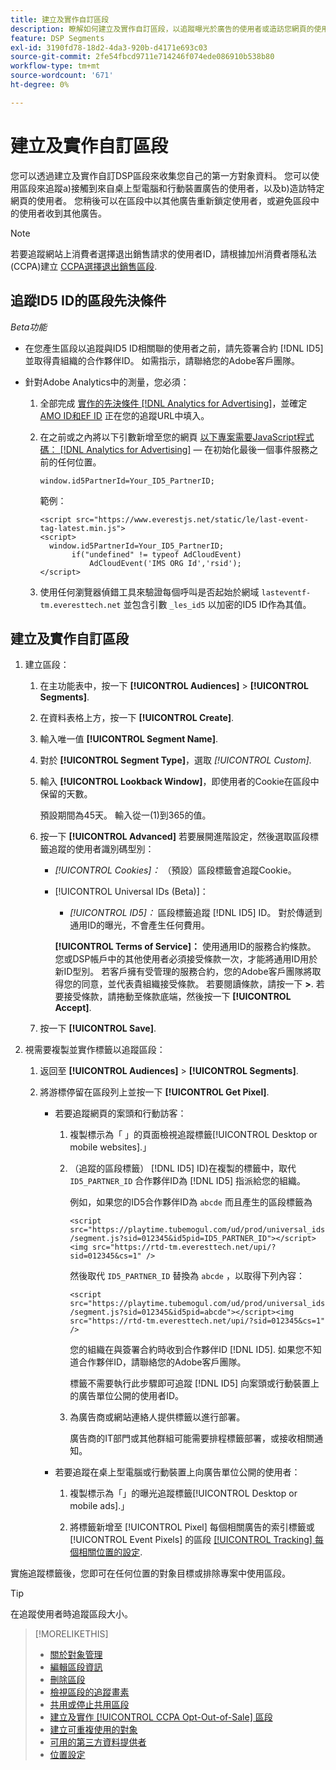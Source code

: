 ```yaml
---
title: 建立及實作自訂區段
description: 瞭解如何建立及實作自訂區段，以追蹤曝光於廣告的使用者或造訪您網頁的使用者。
feature: DSP Segments
exl-id: 3190fd78-18d2-4da3-920b-d4171e693c03
source-git-commit: 2fe54fbcd9711e714246f074ede086910b538b80
workflow-type: tm+mt
source-wordcount: '671'
ht-degree: 0%

---
```


# 建立及實作自訂區段

您可以透過建立及實作自訂DSP區段來收集您自己的第一方對象資料。 您可以使用區段來追蹤a)接觸到來自桌上型電腦和行動裝置廣告的使用者，以及b)造訪特定網頁的使用者。 您稍後可以在區段中以其他廣告重新鎖定使用者，或避免區段中的使用者收到其他廣告。

>[!NOTE]
>
>若要追蹤網站上消費者選擇退出銷售請求的使用者ID，請根據加州消費者隱私法(CCPA)建立 [CCPA選擇退出銷售區段](ccpa-opt-out-segment-create.md).

## 追蹤ID5 ID的區段先決條件

*Beta功能*

* 在您產生區段以追蹤與ID5 ID相關聯的使用者之前，請先簽署合約 [!DNL ID5] 並取得貴組織的合作夥伴ID。 如需指示，請聯絡您的Adobe客戶團隊。

* 針對Adobe Analytics中的測量，您必須：

   1. 全部完成 [實作的先決條件 [!DNL Analytics for Advertising]](/help/integrations/analytics/prerequisites.md)，並確定 [AMO ID和EF ID](/help/integrations/analytics/ids.md) 正在您的追蹤URL中填入。

   1. 在之前或之內將以下引數新增至您的網頁 [以下專案需要JavaScript程式碼： [!DNL Analytics for Advertising]](/help/integrations/analytics/javascript.md)  — 在初始化最後一個事件服務之前的任何位置。

      ```window.id5PartnerId=Your_ID5_PartnerID;```

      範例：

      ```
      <script src="https://www.everestjs.net/static/le/last-event-tag-latest.min.js">
      <script>
        window.id5PartnerId=Your_ID5_PartnerID;
             if("undefined" != typeof AdCloudEvent)
                 AdCloudEvent('IMS ORG Id','rsid');
      </script>
      ```

   1. 使用任何瀏覽器偵錯工具來驗證每個呼叫是否起始於網域 `lasteventf-tm.everesttech.net` 並包含引數 `_les_id5` 以加密的ID5 ID作為其值。

## 建立及實作自訂區段

1. 建立區段：

   1. 在主功能表中，按一下 **[!UICONTROL Audiences]** > **[!UICONTROL Segments]**.

   1. 在資料表格上方，按一下 **[!UICONTROL Create]**.

   1. 輸入唯一值 **[!UICONTROL Segment Name]**.

   1. 對於 **[!UICONTROL Segment Type]**，選取 *[!UICONTROL Custom]*.

   1. 輸入 **[!UICONTROL Lookback Window]**，即使用者的Cookie在區段中保留的天數。

      預設期間為45天。 輸入從一(1)到365的值。

   1. 按一下 **[!UICONTROL Advanced]** 若要展開進階設定，然後選取區段標籤追蹤的使用者識別碼型別：

      * *[!UICONTROL Cookies]：* （預設）區段標籤會追蹤Cookie。

      * [!UICONTROL Universal IDs (Beta)]：

         * *[!UICONTROL ID5]：* 區段標籤追蹤 [!DNL ID5] ID。 對於傳遞到通用ID的曝光，不會產生任何費用。

        **[!UICONTROL Terms of Service]：** 使用通用ID的服務合約條款。 您或DSP帳戶中的其他使用者必須接受條款一次，才能將通用ID用於新ID型別。 若客戶擁有受管理的服務合約，您的Adobe客戶團隊將取得您的同意，並代表貴組織接受條款。 若要閱讀條款，請按一下 **>**. 若要接受條款，請捲動至條款底端，然後按一下 **[!UICONTROL Accept]**.

   1. 按一下 **[!UICONTROL Save]**.

1. 視需要複製並實作標籤以追蹤區段：

   1. 返回至 **[!UICONTROL Audiences]** > **[!UICONTROL Segments]**.

   1. 將游標停留在區段列上並按一下 **[!UICONTROL Get Pixel]**.

      * 若要追蹤網頁的案頭和行動訪客：

         1. 複製標示為「 」的頁面檢視追蹤標籤[!UICONTROL Desktop or mobile websites].」

         1. （追蹤的區段標籤） [!DNL ID5] ID)在複製的標籤中，取代 `ID5_PARTNER_ID` 合作夥伴ID為 [!DNL ID5] 指派給您的組織。

            例如，如果您的ID5合作夥伴ID為 `abcde` 而且產生的區段標籤為

            ```<script src="https://playtime.tubemogul.com/ud/prod/universal_ids/segment.js?sid=012345&id5pid=ID5_PARTNER_ID"></script><img src="https://rtd-tm.everesttech.net/upi/?sid=012345&cs=1" />```

            然後取代 `ID5_PARTNER_ID` 替換為 `abcde` ，以取得下列內容：

            ```<script src="https://playtime.tubemogul.com/ud/prod/universal_ids/segment.js?sid=012345&id5pid=abcde"></script><img src="https://rtd-tm.everesttech.net/upi/?sid=012345&cs=1" />```

            您的組織在與簽署合約時收到合作夥伴ID [!DNL ID5]. 如果您不知道合作夥伴ID，請聯絡您的Adobe客戶團隊。

            標籤不需要執行此步驟即可追蹤 [!DNL ID5] 向案頭或行動裝置上的廣告單位公開的使用者ID。

         1. 為廣告商或網站連絡人提供標籤以進行部署。

            廣告商的IT部門或其他群組可能需要排程標籤部署，或接收相關通知。

      * 若要追蹤在桌上型電腦或行動裝置上向廣告單位公開的使用者：

         1. 複製標示為「」的曝光追蹤標籤[!UICONTROL Desktop or mobile ads].」

         1. 將標籤新增至 [!UICONTROL Pixel] 每個相關廣告的索引標籤或 [!UICONTROL Event Pixels] 的區段 [[!UICONTROL Tracking] 每個相關位置的設定](/help/dsp/campaign-management/placements/placement-settings.md#placement-tracking).

實施追蹤標籤後，您即可在任何位置的對象目標或排除專案中使用區段。

>[!TIP]
>
>在追蹤使用者時追蹤區段大小。

>[!MORELIKETHIS]
>
>* [關於對象管理](audience-about.md)
>* [編輯區段資訊](segment-edit.md)
>* [刪除區段](segment-delete.md)
>* [檢視區段的追蹤畫素](segment-view-pixels.md)
>* [共用或停止共用區段](segment-share.md)
>* [建立及實作 [!UICONTROL CCPA Opt-Out-of-Sale] 區段](ccpa-opt-out-segment-create.md)
>* [建立可重複使用的對象](reusable-audience-create.md)
>* [可用的第三方資料提供者](third-party-data-providers.md)
>* [位置設定](/help/dsp/campaign-management/placements/placement-settings.md)
